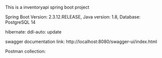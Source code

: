 This is a inventoryapi spring boot project

Spring Boot Version: 2.3.12.RELEASE,
Java version: 1.8,
Database: PostgreSQL 14 

hibernate: ddl-auto: update

swagger documentation link:
http://localhost:8080/swagger-ui/index.html

Postman collection: 
